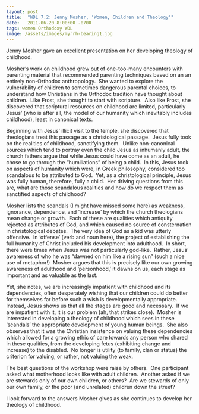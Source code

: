 ```yaml
---
layout: post
title:  "WDL 7.2: Jenny Mosher, 'Women, Children and Theology'"
date:   2011-06-20 8:00:00 -0700
tags: women Orthodoxy WDL
image: /assets/images/myrrh-bearing1.jpg
---
```

<p>Jenny Mosher gave an excellent presentation on her developing theology of childhood.</p>
<p>Mosher’s work on childhood grew out of one-too-many encounters with parenting material that recommended parenting techniques based on an an entirely non-Orthodox anthropology.  She wanted to explore the vulnerability of children to sometimes dangerous parental choices, to understand how Christians in the Orthodox tradition have thought about children.  Like Frost, she thought to start with scripture.  Also like Frost, she discovered that scriptural resources on childhood are limited, particularly Jesus’ (who is after all, the model of our humanity which inevitably includes childhood), least in canonical texts.  </p>
<p>Beginning with Jesus’ illicit visit to the temple, she discovered that theologians treat this passage as a christological passage.  Jesus fully took on the realities of childhood, sanctifying them.  Unlike non-canonical sources which tend to portray even the child Jesus as inhumanly adult, the church fathers argue that while Jesus could have come as an adult, he chose to go through the “humiliations” of being a child.  In this, Jesus took on aspects of humanity which were, in Greek philosophy, considered too scandalous to be attributed to God.  Yet, as a christological principle, Jesus was fully human, therefore, fully a child.  Her driving questions from this are, what are those scandalous realities and how do we respect them as sanctified aspects of childhood?</p>
<p>Mosher lists the scandals (I might have missed some here) as weakness, ignorance, dependence, and ‘increase’ by which the church theologians mean change or growth.  Each of these are qualities which antiquity rejected as attributes of God, and which caused no source of consternation in christological debates.  The very idea of God as a kid was utterly offensive.  In ‘offense’ (verb and noun here), the project of establishing the full humanity of Christ included his development into adulthood.  In short, there were times when Jesus was not particularly god-like.  Rather, Jesus’ awareness of who he was “dawned on him like a rising sun” (such a nice use of metaphor!)  Mosher argues that this is precisely like our own growing awareness of adulthood and ‘personhood,’ it dawns on us, each stage as important and as valuable as the last.</p>
<p>Yet, she notes, we are increasingly impatient with childhood and its dependencies, often desperately wishing that our children could do better for themselves far before such a wish is developmentally appropriate.  Instead, Jesus shows us that all the stages are good and necessary.  If we are impatient with it, it is our problem (ah, that strikes close).  Mosher is interested in developing a theology of childhood which sees in these ‘scandals’ the appropriate development of young human beings.  She also observes that it was the Christian insistence on valuing these dependencies which allowed for a growing ethic of care towards any person who shared in these qualities, from the developing fetus (exhibiting change and increase) to the disabled.  No longer is utility (to family, clan or status) the criterion for valuing, or rather, not valuing the weak.</p>
<p>The best questions of the workshop were raise by others.  One participant asked what motherhood looks like with adult children.  Another asked if we are stewards only of our own children, or others?  Are we stewards of only our own family, or the poor (and unrelated) children down the street?</p>
<p>I look forward to the answers Mosher gives as she continues to develop her theology of childhood.</p>
